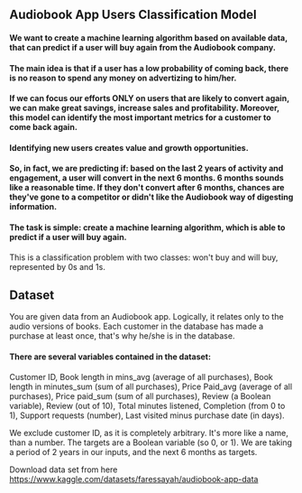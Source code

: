 






## Audiobook App Users Classification Model

#### We want to create a machine learning algorithm based on available data, that can predict if a user will buy again from the Audiobook company.

#### The main idea is that if a user has a low probability of coming back, there is no reason to spend any money on advertizing to him/her. 
#### If we can focus our efforts ONLY on users that are likely to convert again, we can make great savings, increase sales and profitability. Moreover, this model can identify the most important metrics for a customer to come back again.

####  Identifying new users creates value and growth opportunities.

####  So, in fact, we are predicting if: based on the last 2 years of activity and engagement, a user will convert in the next 6 months. 6 months sounds like a reasonable time. If they don't convert after 6 months, chances are they've gone to a competitor or didn't like the Audiobook way of digesting information.

#### The task is simple: create a machine learning algorithm, which is able to predict if a user will buy again.
This is a classification problem with two classes: won't buy and will buy, represented by 0s and 1s.


## Dataset

You are given data from an Audiobook app. Logically, it relates only to the audio versions of books. Each customer in the database has made a purchase at least once, that's why he/she is in the database. 

#### There are several variables contained in the dataset:
Customer ID, 
Book length in mins_avg (average of all purchases), 
Book length in minutes_sum (sum of all purchases), 
Price Paid_avg (average of all purchases), 
Price paid_sum (sum of all purchases), 
Review (a Boolean variable), Review (out of 10), 
Total minutes listened, 
Completion (from 0 to 1), 
Support requests (number), 
Last visited minus purchase date (in days).

We exclude customer ID, as it is completely arbitrary. It's more like a name, than a number.
The targets are a Boolean variable (so 0, or 1). 
We are taking a period of 2 years in our inputs, and the next 6 months as targets. 


Download data set from here https://www.kaggle.com/datasets/faressayah/audiobook-app-data
